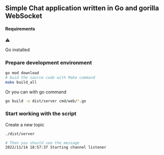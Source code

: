 

## Simple Chat application written in Go and gorilla WebSocket

#### Requirements
:warning: 

Go installed 

### Prepare development environment

```bash
go mod download
# buid the source code with Make command
make build_all
```
Or you can with go command
```bash 
go build -o dist/server cmd/web/*.go
```

### Start working with the script 

Create a new topic 
```bash
./dist/server 

# Then you should see the message
2022/11/14 18:57:37 Starting channel listener
```
